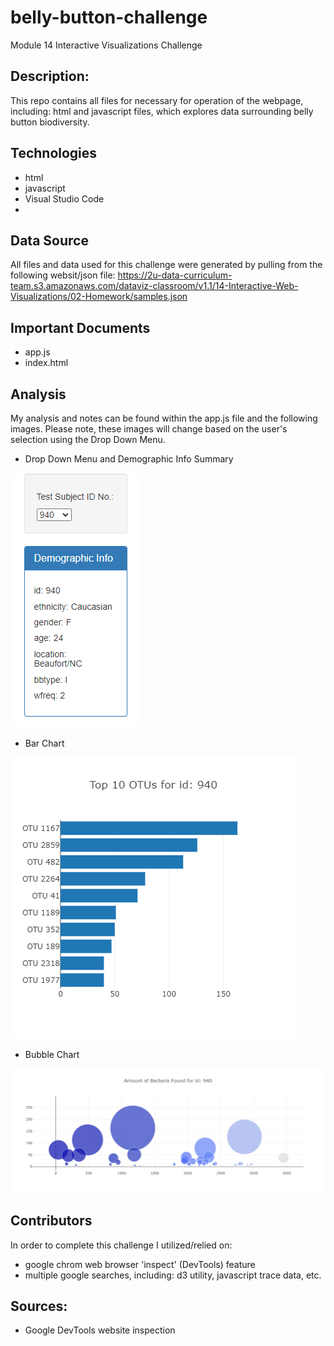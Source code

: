 # belly-button-challenge

Module 14 Interactive Visualizations Challenge 

## Description:   

This repo contains all files for necessary for operation of the webpage, including: html and javascript files, which explores data surrounding belly button biodiversity. 

## Technologies  

* html
* javascript
* Visual Studio Code
* 

## Data Source  
All files and data used for this challenge were generated by pulling from the following websit/json file: https://2u-data-curriculum-team.s3.amazonaws.com/dataviz-classroom/v1.1/14-Interactive-Web-Visualizations/02-Homework/samples.json


## Important Documents
* app.js
* index.html
 

## Analysis  
My analysis and notes can be found within the app.js file and the following images. Please note, these images will change based on the user's selection using the Drop Down Menu.
* Drop Down Menu and Demographic Info Summary

![Alt text](<DropDown and Demographics-1.PNG>)

* Bar Chart

![Alt text](BarChart-1.png)

* Bubble Chart

![Alt text](BubbleChart-1.png)



## Contributors
In order to complete this challenge I utilized/relied on:
* google chrom web browser 'inspect' (DevTools) feature
* multiple google searches, including: d3 utility, javascript trace data, etc.


## Sources: 
- Google DevTools website inspection


